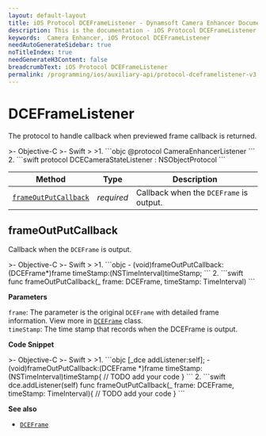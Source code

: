 ```yaml
---
layout: default-layout
title: iOS Protocol DCEFrameListener - Dynamsoft Camera Enhancer Documents
description: This is the documentation - iOS Protocol DCEFrameListener page of Dynamsoft Camera Enhancer.
keywords:  Camera Enhancer, iOS Protocol DCEFrameListener
needAutoGenerateSidebar: true
noTitleIndex: true
needGenerateH3Content: false
breadcrumbText: iOS Protocol DCEFrameListener
permalink: /programming/ios/auxiliary-api/protocol-dceframelistener-v3.0.3.html
---
```


# DCEFrameListener

The protocol to handle callback when previewed frame callback is returned.

<div class="sample-code-prefix"></div>
>- Objective-C
>- Swift
>
>1. 
```objc
@protocol CameraEnhancerListener <NSObject>
```
2. 
```swift
protocol DCECameraStateListener : NSObjectProtocol
```

| Method | Type | Description |
| ------ | ---- | ----------- |
| [`frameOutPutCallback`](#frameoutputcallback) | *required* | Callback when the `DCEFrame` is output. |

## frameOutPutCallback

Callback when the `DCEFrame` is output.

<div class="sample-code-prefix"></div>
>- Objective-C
>- Swift
>
>1. 
```objc
- (void)frameOutPutCallback:(DCEFrame*)frame timeStamp:(NSTimeInterval)timeStamp;
```
2. 
```swift
func frameOutPutCallback(_ frame: DCEFrame, timeStamp: TimeInterval)
```

**Parameters**

`frame`: The parameter is the original `DCEFrame` with detailed frame information. View more in [`DCEFrame`](dceframe.md) class.  
`timeStamp`: The time stamp that records when the DCEFrame is output.

**Code Snippet**

<div class="sample-code-prefix"></div>
>- Objective-C
>- Swift
>
>1. 
```objc
[_dce addListener:self];
- (void)frameOutPutCallback:(DCEFrame *)frame timeStamp:(NSTimeInterval)timeStamp{
    // TODO add your code
}
```
2. 
```swift
dce.addListener(self)
func frameOutPutCallback(_ frame: DCEFrame, timeStamp: TimeInterval){
    // TODO add your code
}
```

**See also**

- [`DCEFrame`](dceframe.md)
